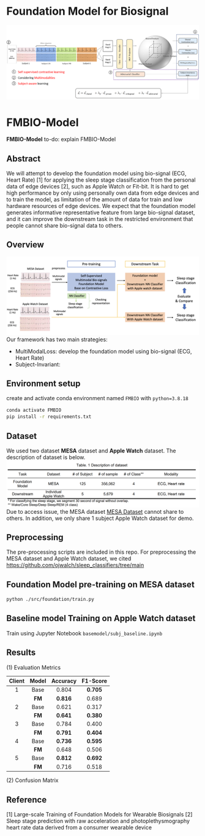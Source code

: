 # Foundation Model for Biosignal
![Model](asset/foundation_model_structure.png)

# FMBIO-Model
**FMBIO-Model** to-do: explain FMBIO-Model

## Abstract
We will attempt to develop the foundation model using bio-signal (ECG, Heart Rate) [1] for applying the sleep stage classification from the personal data of edge devices [2], such as Apple Watch or Fit-bit. It is hard to get high performance by only using personally own data from edge devices and to train the model, as limitation of the amount of data for train and low hardware resources of edge devices. We expect that the foundation model generates informative representative feature from large bio-signal dataset, and it can improve the downstream task in the restricted environment that people cannot share bio-signal data to others.

## Overview
![TaskOverall](asset/overall_task_architecture.png)
Our framework has two main strategies:
- MultiModalLoss: develop the foundation model using bio-signal (ECG, Heart Rate)
- Subject-Invariant: 


## Environment setup
create and activate conda environment named ```FMBIO``` with ```python=3.8.18```
```sh
conda activate FMBIO
pip install -r requirements.txt
```

## Dataset
We used two dataset **MESA** dataset and **Apple Watch** dataset. The description of dataset is below.
![DatasetTable](asset/data_description_table.png)
Due to access issue, the MESA dataset [MESA Dataset](https://sleepdata.org/datasets/mesa) cannot share to others. In addition, we only share 1 subject Apple Watch dataset for demo.


## Preprocessing
The pre-processing scripts are included in this repo.
For preprocessing the MESA dataset and Apple Watch dataset, we cited https://github.com/ojwalch/sleep_classifiers/tree/main


## Foundation Model pre-training on MESA dataset
```sh
python ./src/foundation/train.py
```

## Baseline model Training on Apple Watch dataset
Train using Jupyter Notebook ```basemodel/subj_baseline.ipynb```


## Results
(1) Evaluation Metrics

|Client| Model |  Accuracy |  F1-Score |
|:----:|:------:|:---------:|:---------:|
|  1 |  Base  |   0.804   | **0.705** |
|    | **FM** | **0.816** |   0.689   |
|  2 |  Base  |   0.621   |   0.317   |
|    | **FM** | **0.641** | **0.380** |
|  3 |  Base  |   0.784   |   0.400   |
|    | **FM** | **0.791** | **0.404** |
|  4 |  Base  | **0.736** | **0.595** |
|    | **FM** |   0.648   |   0.506   |
|  5 |  Base  | **0.812** | **0.692** |
|    | **FM** |   0.716   |   0.518   |

(2) Confusion Matrix






## Reference
[1] Large-scale Training of Foundation Models for Wearable Biosignals
[2] Sleep stage prediction with raw acceleration and photoplethysmography heart rate data derived from a consumer wearable device

